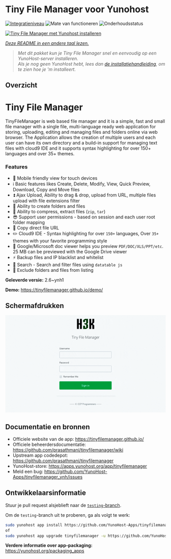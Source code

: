 <!--
NB: Deze README is automatisch gegenereerd door <https://github.com/YunoHost/apps/tree/master/tools/readme_generator>
Hij mag NIET handmatig aangepast worden.
-->

# Tiny File Manager voor Yunohost

[![Integratieniveau](https://dash.yunohost.org/integration/tinyfilemanager.svg)](https://ci-apps.yunohost.org/ci/apps/tinyfilemanager/) ![Mate van functioneren](https://ci-apps.yunohost.org/ci/badges/tinyfilemanager.status.svg) ![Onderhoudsstatus](https://ci-apps.yunohost.org/ci/badges/tinyfilemanager.maintain.svg)

[![Tiny File Manager met Yunohost installeren](https://install-app.yunohost.org/install-with-yunohost.svg)](https://install-app.yunohost.org/?app=tinyfilemanager)

*[Deze README in een andere taal lezen.](./ALL_README.md)*

> *Met dit pakket kun je Tiny File Manager snel en eenvoudig op een YunoHost-server installeren.*  
> *Als je nog geen YunoHost hebt, lees dan [de installatiehandleiding](https://yunohost.org/install), om te zien hoe je 'm installeert.*

## Overzicht

# Tiny File Manager

TinyFileManager is web based file manager and it is a simple, fast and small file manager with a single file, multi-language ready web application for storing, uploading, editing and managing files and folders online via web browser. The Application allows the creation of multiple users and each user can have its own directory and a build-in support for managing text files with cloud9 IDE and it supports syntax highlighting for over 150+ languages and over 35+ themes.

### Features

- :iphone: Mobile friendly view for touch devices
- :information_source: Basic features likes Create, Delete, Modify, View, Quick Preview, Download, Copy and Move files
- :arrow_double_up: Ajax Upload, Ability to drag & drop, upload from URL, multiple files upload with file extensions filter
- :file_folder: Ability to create folders and files
- :gift: Ability to compress, extract files (`zip`, `tar`)
- :sunglasses: Support user permissions - based on session and each user root folder mapping
- :floppy_disk: Copy direct file URL
- :pencil2: Cloud9 IDE - Syntax highlighting for over `150+` languages, Over `35+` themes with your favorite programming style
- :page_facing_up: Google/Microsoft doc viewer helps you preview `PDF/DOC/XLS/PPT/etc`. 25 MB can be previewed with the Google Drive viewer
- :zap: Backup files and IP blacklist and whitelist
- :mag_right: Search - Search and filter files using `datatable js`
- :file_folder: Exclude folders and files from listing



**Geleverde versie:** 2.6~ynh1

**Demo:** <https://tinyfilemanager.github.io/demo/>

## Schermafdrukken

![Schermafdrukken van Tiny File Manager](./doc/screenshots/screenshot.png)

## Documentatie en bronnen

- Officiele website van de app: <https://tinyfilemanager.github.io/>
- Officiele beheerdersdocumentatie: <https://github.com/prasathmani/tinyfilemanager/wiki>
- Upstream app codedepot: <https://github.com/prasathmani/tinyfilemanager>
- YunoHost-store: <https://apps.yunohost.org/app/tinyfilemanager>
- Meld een bug: <https://github.com/YunoHost-Apps/tinyfilemanager_ynh/issues>

## Ontwikkelaarsinformatie

Stuur je pull request alsjeblieft naar de [`testing`-branch](https://github.com/YunoHost-Apps/tinyfilemanager_ynh/tree/testing).

Om de `testing`-branch uit te proberen, ga als volgt te werk:

```bash
sudo yunohost app install https://github.com/YunoHost-Apps/tinyfilemanager_ynh/tree/testing --debug
of
sudo yunohost app upgrade tinyfilemanager -u https://github.com/YunoHost-Apps/tinyfilemanager_ynh/tree/testing --debug
```

**Verdere informatie over app-packaging:** <https://yunohost.org/packaging_apps>
